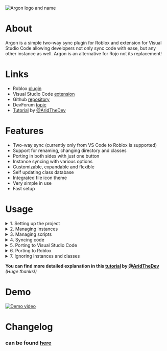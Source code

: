 ![Argon logo and name](https://raw.githubusercontent.com/DervexHero/Argon/release/VSC%20Extension/images/LogoName.png 'Argon')

# About
Argon is a simple two-way sync plugin for Roblox and extension for Visual Studio Code allowing developers not only sync code with ease, but any other instance as well. Argon is an alternative for Rojo not its replacement!

# Links
* Roblox [plugin](https://create.roblox.com/marketplace/asset/11263738833/)
* Visual Studio Code [extension](https://marketplace.visualstudio.com/items?itemName=Dervex.argon)
* Github [repository](https://github.com/DervexHero/Argon)
* DevForum [topic](https://devforum.roblox.com/t/2021776)
* [Tutorial](https://devforum.roblox.com/t/2063712) by [@AridTheDev](https://devforum.roblox.com/u/AridTheDev)

# Features
* Two-way sync (currently only from VS Code to Roblox is supported)
* Support for renaming, changing directory and classes
* Porting in both sides with just one button
* Instance syncing with various options
* Customizable, expandable and flexible
* Self updating class database
* Integrated file icon theme
* Very simple in use
* Fast setup

# Usage
<details>
<summary>1. Setting up the project</summary>

https://user-images.githubusercontent.com/78505208/198825348-5c5c2d42-efa9-4083-9950-69388c7ccc71.mp4
</details>


<details>
<summary>2. Managing instances</summary>

https://user-images.githubusercontent.com/78505208/198825549-e2fae0da-5f3f-49a2-a72b-37506fc2c7d0.mp4
</details>


<details>
<summary>3. Managing scripts</summary>

https://user-images.githubusercontent.com/78505208/198825573-2cd90384-49c4-482c-96f6-729e397112f7.mp4
</details>


<details>
<summary>4. Syncing code</summary>

https://user-images.githubusercontent.com/78505208/198825590-6bf1425f-ce0c-47a4-b1ef-22fa8deebc81.mp4
</details>


<details>
<summary>5. Porting to Visual Studio Code</summary>

https://user-images.githubusercontent.com/78505208/198825619-5437701d-ef82-4894-a58e-663a4793dbad.mp4
</details>


<details>
<summary>6. Porting to Roblox</summary>

https://user-images.githubusercontent.com/78505208/198825627-06661154-c964-476e-af3d-674d256c097b.mp4
</details>


<details>
<summary>7. Ignoring instances and classes</summary>

https://user-images.githubusercontent.com/78505208/198825649-f064e6db-91a3-47d1-89d3-7674de206818.mp4
</details>

**You can find more detailed explanation in this [tutorial](https://devforum.roblox.com/t/2063712) by [@AridTheDev](https://devforum.roblox.com/u/AridTheDev)**
*(Huge thanks!)*

# Demo
[![Demo video](https://raw.githubusercontent.com/DervexHero/Argon/release/VSC%20Extension/images/Demo.png)](https://youtu.be/2_jgGdP_63M 'Demo')

# Changelog
### can be found [here](https://github.com/DervexHero/Argon/blob/release/VSC%20Extension/CHANGELOG.md)